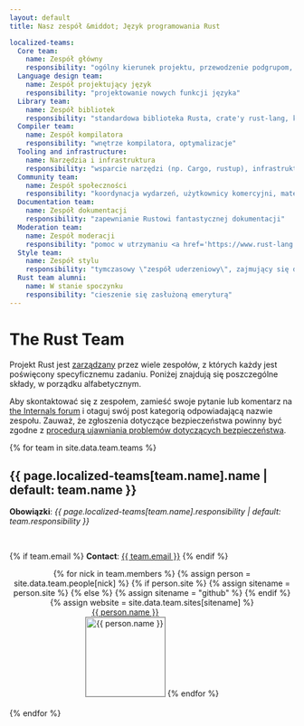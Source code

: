 ```yaml
---
layout: default
title: Nasz zespół &middot; Język programowania Rust

localized-teams:
  Core team:
    name: Zespół główny
    responsibility: "ogólny kierunek projektu, przewodzenie podgrupom, kwestie przekrojowe"
  Language design team:
    name: Zespół projektujący język
    responsibility: "projektowanie nowych funkcji języka"
  Library team:
    name: Zespół bibliotek
    responsibility: "standardowa biblioteka Rusta, crate'y rust-lang, konwencje"
  Compiler team:
    name: Zespół kompilatora
    responsibility: "wnętrze kompilatora, optymalizacje"
  Tooling and infrastructure:
    name: Narzędzia i infrastruktura
    responsibility: "wsparcie narzędzi (np. Cargo, rustup), infrastruktura ciągłej integracji"
  Community team:
    name: Zespół społeczności
    responsibility: "koordynacja wydarzeń, użytkownicy komercyjni, materiały dydaktyczne, ekspozycja i popularyzacja języka"
  Documentation team:
    name: Zespół dokumentacji
    responsibility: "zapewnianie Rustowi fantastycznej dokumentacji"
  Moderation team:
    name: Zespół moderacji
    responsibility: "pomoc w utrzymaniu <a href='https://www.rust-lang.org/conduct.html'>kodeksu postępowania</a>"
  Style team:
    name: Zespół stylu
    responsibility: "tymczasowy \"zespół uderzeniowy\", zajmujący się decydowaniem o wytycznych dotyczących stylu i konfiguracją Rustfmt (proces opisany w <a href='https://github.com/rust-lang/rfcs/blob/master/text/1607-style-rfcs.md'>RFC 1607</a>)"
  Rust team alumni:
    name: W stanie spoczynku
    responsibility: "cieszenie się zasłużoną emeryturą"
---
```


<style type="text/css">
.headshot {
  border: 1px solid #888;
  width: 140px;
}

.person {
  display: inline-block;
  position: relative;
  margin-bottom: 20px;
}
.lead { font-weight: bold; }
.lead .name::after { content: " (lead)"; }
.details {
  display: none;
  position: absolute;
  bottom: 0;
  left: 0;
  right: 0;
  background: rgba(0, 0, 0, 0.5);
  color: white;
  font-weight: normal;
}
.person:hover .details {
   display: block;
}

.headshots {
  text-align: center;
  margin: 0px auto;
  padding: 0;
  width: 700px;
  max-width: 100%;
  list-style: none;
}
</style>

# The Rust Team

Projekt Rust jest
[zarządzany](https://github.com/rust-lang/rfcs/blob/master/text/1068-rust-governance.md)
przez wiele zespołów, z których każdy jest poświęcony specyficznemu zadaniu. Poniżej
znajdują się poszczególne składy, w porządku alfabetycznym.

Aby skontaktować się z zespołem, zamieść swoje pytanie lub komentarz na [the Internals
forum](https://internals.rust-lang.org/) i otaguj swój post kategorią odpowiadającą
nazwie zespołu. Zauważ, że zgłoszenia dotyczące bezpieczeństwa powinny być zgodne z
[procedurą ujawniania problemów dotyczących bezpieczeństwa](security.html).

{% for team in site.data.team.teams %}
<section id="{{ team.name | replace:' ','-' }}">
<h2> {{ page.localized-teams[team.name].name | default: team.name }} </h2>

<strong>Obowiązki</strong>: <em>{{ page.localized-teams[team.name].responsibility | default: team.responsibility }}</em>

<br />

{% if team.email %}
  <strong>Contact</strong>:
  <a href="mailto:{{ team.email | uri_escape }}">{{ team.email }}</a>
{% endif %}

<ul class="headshots">
{% for nick in team.members %}
  {% assign person = site.data.team.people[nick] %}
  {% if person.site %}
    {% assign sitename = person.site %}
  {% else %}
    {% assign sitename = "github" %}
  {% endif %}
  {% assign website = site.data.team.sites[sitename] %}
  <li class="person {% if team.lead and team.lead == nick %}lead{% endif %}">
  <a href="{{ website.url | replace:'%nick',nick }}">
    <div class="name">{{ person.name }}</div>
    <div class="details">
      <div>irc: {% if person.irc %}{{ person.irc }}{% else %}{{ nick }}{% endif %}</div>
      {% if person.ex-teams %}
      <div>teams: {% for ex-team in person.ex-teams %}{% if forloop.first == false %}, {% endif %}{{ page.localized-ex-teams[ex-team] | default: ex-team }}{% endfor %}</div>
      {% endif %}
    </div>
    <img class="headshot" src="{{ website.avatar | replace:'%nick',nick }}" alt="{{ person.name }}">
  </a>
</li>
{% endfor %}
</ul>
</section>
{% endfor %}
